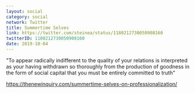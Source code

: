 ```yaml
---
layout: social
category: social
network: Twitter
title: Summertime Selves
link: https://twitter.com/steinea/status/1180212730050908160
twitterID: 1180212730050908160
date: 2019-10-04
---
```


"To appear radically indifferent to the quality of your relations is interpreted as your having withdrawn so thoroughly from the production of goodness in the form of social capital that you must be entirely committed to truth"

<https://thenewinquiry.com/summertime-selves-on-professionalization/>
